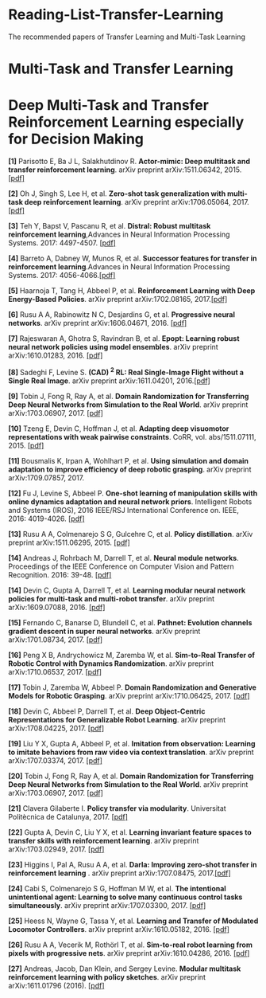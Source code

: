 # Reading-List-Transfer-Learning
The recommended papers of Transfer Learning and Multi-Task Learning 
# Multi-Task and Transfer Learning



# Deep Multi-Task and Transfer Reinforcement Learning especially for Decision Making

**[1]** Parisotto E, Ba J L, Salakhutdinov R. **Actor-mimic: Deep multitask and transfer reinforcement learning**. arXiv preprint arXiv:1511.06342, 2015. [[pdf]](https://arxiv.org/pdf/1511.06342.pdf)

**[2]** Oh J, Singh S, Lee H, et al. **Zero-shot task generalization with multi-task deep reinforcement learning**. arXiv preprint arXiv:1706.05064, 2017. [[pdf]](https://arxiv.org/pdf/1706.05064)

**[3]** Teh Y, Bapst V, Pascanu R, et al. **Distral: Robust multitask reinforcement learning**,Advances in Neural Information Processing Systems. 2017: 4497-4507. [[pdf]](http://papers.nips.cc/paper/7036-distral-robust-multitask-reinforcement-learning.pdf)

**[4]** Barreto A, Dabney W, Munos R, et al. **Successor features for transfer in reinforcement learning**.Advances in Neural Information Processing Systems. 2017: 4056-4066.[[pdf]](http://papers.nips.cc/paper/6994-successor-features-for-transfer-in-reinforcement-learning.pdf)

**[5]** Haarnoja T, Tang H, Abbeel P, et al. **Reinforcement Learning with Deep Energy-Based Policies**. arXiv preprint arXiv:1702.08165, 2017.[[pdf]](https://arxiv.org/pdf/1702.08165.pdf)

**[6]** Rusu A A, Rabinowitz N C, Desjardins G, et al. **Progressive neural networks**. arXiv preprint arXiv:1606.04671, 2016. [[pdf]](https://arxiv.org/pdf/1606.04671)

**[7]** Rajeswaran A, Ghotra S, Ravindran B, et al. **Epopt: Learning robust neural network policies using model ensembles**. arXiv preprint arXiv:1610.01283, 2016. [[pdf]](https://arxiv.org/pdf/1610.01283.pdf)

**[8]** Sadeghi F, Levine S. **(CAD) $^ 2$ RL: Real Single-Image Flight without a Single Real Image**. arXiv preprint arXiv:1611.04201, 2016.[[pdf]](https://arxiv.org/pdf/1611.04201)

**[9]** Tobin J, Fong R, Ray A, et al. **Domain Randomization for Transferring Deep Neural Networks from Simulation to the Real World**. arXiv preprint arXiv:1703.06907, 2017. [[pdf]](https://arxiv.org/pdf/1703.06907)

**[10]** Tzeng E, Devin C, Hoffman J, et al. **Adapting deep visuomotor representations with weak pairwise constraints**. CoRR, vol. abs/1511.07111, 2015. [[pdf]](http://www.icsi.berkeley.edu/pubs/vision/deepvisuomotor15.pdf)

**[11]** Bousmalis K, Irpan A, Wohlhart P, et al. **Using simulation and domain adaptation to improve efficiency of deep robotic grasping**. arXiv preprint arXiv:1709.07857, 2017.

**[12]** Fu J, Levine S, Abbeel P. **One-shot learning of manipulation skills with online dynamics adaptation and neural network priors**. Intelligent Robots and Systems (IROS), 2016 IEEE/RSJ International Conference on. IEEE, 2016: 4019-4026. [[pdf]](https://arxiv.org/pdf/1509.06841)

**[13]** Rusu A A, Colmenarejo S G, Gulcehre C, et al. **Policy distillation**. arXiv preprint arXiv:1511.06295, 2015. [[pdf]](https://arxiv.org/pdf/1511.06295)

**[14]** Andreas J, Rohrbach M, Darrell T, et al. **Neural module networks**. Proceedings of the IEEE Conference on Computer Vision and Pattern Recognition. 2016: 39-48. [[pdf]](http://www.cv-foundation.org/openaccess/content_cvpr_2016/papers/Andreas_Neural_Module_Networks_CVPR_2016_paper.pdf)

**[14]** Devin C, Gupta A, Darrell T, et al. **Learning modular neural network policies for multi-task and multi-robot transfer**. arXiv preprint arXiv:1609.07088, 2016. [[pdf]](https://arxiv.org/pdf/1609.07088)

**[15]** Fernando C, Banarse D, Blundell C, et al. **Pathnet: Evolution channels gradient descent in super neural networks**. arXiv preprint arXiv:1701.08734, 2017. [[pdf]](https://arxiv.org/pdf/1701.08734)

**[16]** Peng X B, Andrychowicz M, Zaremba W, et al. **Sim-to-Real Transfer of Robotic Control with Dynamics Randomization**. arXiv preprint arXiv:1710.06537, 2017. [[pdf]](https://arxiv.org/pdf/1710.06537)

**[17]** Tobin J, Zaremba W, Abbeel P. **Domain Randomization and Generative Models for Robotic Grasping**. arXiv preprint arXiv:1710.06425, 2017. [[pdf]](https://arxiv.org/pdf/1710.06425)

**[18]** Devin C, Abbeel P, Darrell T, et al. **Deep Object-Centric Representations for Generalizable Robot Learning**. arXiv preprint arXiv:1708.04225, 2017. [[pdf]](https://arxiv.org/pdf/1708.04225)

**[19]** Liu Y X, Gupta A, Abbeel P, et al. **Imitation from observation: Learning to imitate behaviors from raw video via context translation**. arXiv preprint arXiv:1707.03374, 2017. [[pdf]](https://arxiv.org/pdf/1707.03374)

**[20]** Tobin J, Fong R, Ray A, et al. **Domain Randomization for Transferring Deep Neural Networks from Simulation to the Real World**. arXiv preprint arXiv:1703.06907, 2017. [[pdf]](https://arxiv.org/pdf/1703.06907)

**[21]** Clavera Gilaberte I. **Policy transfer via modularity**. Universitat Politècnica de Catalunya, 2017. [[pdf]](https://upcommons.upc.edu/bitstream/handle/2117/106257/memoria.pdf)

**[22]** Gupta A, Devin C, Liu Y X, et al. **Learning invariant feature spaces to transfer skills with reinforcement learning**. arXiv preprint arXiv:1703.02949, 2017. [[pdf]](https://arxiv.org/pdf/1703.02949)

**[23]** Higgins I, Pal A, Rusu A A, et al. **Darla: Improving zero-shot transfer in reinforcement learning** . arXiv preprint arXiv:1707.08475, 2017.[[pdf]](https://arxiv.org/pdf/1707.08475)

**[24]** Cabi S, Colmenarejo S G, Hoffman M W, et al. **The intentional unintentional agent: Learning to solve many continuous control tasks simultaneously**. arXiv preprint arXiv:1707.03300, 2017. [[pdf]](https://arxiv.org/pdf/1707.03300)

**[25]** Heess N, Wayne G, Tassa Y, et al. **Learning and Transfer of Modulated Locomotor Controllers**. arXiv preprint arXiv:1610.05182, 2016. [[pdf]](https://arxiv.org/pdf/1610.05182)

**[26]** Rusu A A, Vecerik M, Rothörl T, et al. **Sim-to-real robot learning from pixels with progressive nets**. arXiv preprint arXiv:1610.04286, 2016. [[pdf]](https://arxiv.org/pdf/1610.04286)

**[27]** Andreas, Jacob, Dan Klein, and Sergey Levine. **Modular multitask reinforcement learning with policy sketches**. arXiv preprint arXiv:1611.01796 (2016). [[pdf]](https://arxiv.org/pdf/1611.01796)




